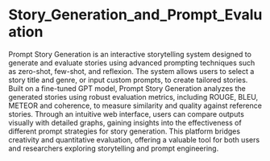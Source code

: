 # Story_Generation_and_Prompt_Evaluation

Prompt Story Generation is an interactive storytelling system designed to generate and evaluate stories using advanced prompting techniques such as zero-shot, few-shot, and reflexion. The system allows users to select a story title and genre, or input custom prompts, to create tailored stories. Built on a fine-tuned GPT model, Prompt Story Generation analyzes the generated stories using robust evaluation metrics, including ROUGE, BLEU, METEOR and coherence, to measure similarity and quality against reference stories. Through an intuitive web interface, users can compare outputs visually with detailed graphs, gaining insights into the effectiveness of different prompt strategies for story generation. This platform bridges creativity and quantitative evaluation, offering a valuable tool for both users and researchers exploring storytelling and prompt engineering. 
